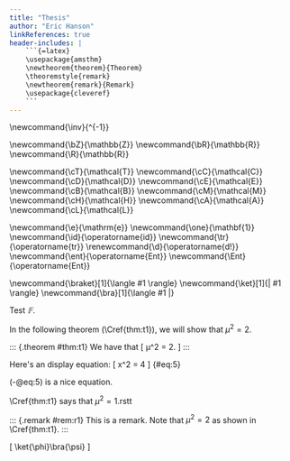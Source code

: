 ```yaml
--- 
title: "Thesis"
author: "Eric Hanson"
linkReferences: true
header-includes: |
    ```{=latex}
    \usepackage{amsthm}
    \newtheorem{theorem}{Theorem}
    \theoremstyle{remark}
    \newtheorem{remark}{Remark}
    \usepackage{cleveref}
    ```
---
```


\newcommand{\inv}{^{-1}}

\newcommand{\bZ}{\mathbb{Z}}
\newcommand{\bR}{\mathbb{R}}
\newcommand{\R}{\mathbb{R}}

\newcommand{\cT}{\mathcal{T}}
\newcommand{\cC}{\mathcal{C}}
\newcommand{\cD}{\mathcal{D}}
\newcommand{\cE}{\mathcal{E}}
\newcommand{\cB}{\mathcal{B}}
\newcommand{\cM}{\mathcal{M}}
\newcommand{\cH}{\mathcal{H}}
\newcommand{\cA}{\mathcal{A}}
\newcommand{\cL}{\mathcal{L}}

\newcommand{\e}{\mathrm{e}}
\newcommand{\one}{\mathbf{1}}
\newcommand{\id}{\operatorname{id}}
\newcommand{\tr}{\operatorname{tr}}
\renewcommand{\d}{\operatorname{d\!}}
\newcommand{\ent}{\operatorname{Ent}}
\newcommand{\Ent}{\operatorname{Ent}}

\newcommand{\braket}[1]{\langle #1 \rangle}
\newcommand{\ket}[1]{| #1 \rangle}
\newcommand{\bra}[1]{\langle #1 |}

Test $𝔽$. 

In the following theorem (\Cref{thm:t1}), we will show that $μ^2 = 2$.

::: {.theorem #thm:t1}
We have that
\[
μ^2 = 2.
\]
:::

Here's an display equation:
\[
x^2 = 4
\] {#eq:5}

(-@eq:5) is a nice equation.

\Cref{thm:t1} says that $μ^2=1$.rstt

::: {.remark #rem:r1}
This is a remark. Note that $μ^2 = 2$ as shown in \Cref{thm:t1}.
:::


\[
\ket{\phi}\bra{\psi}
\]
